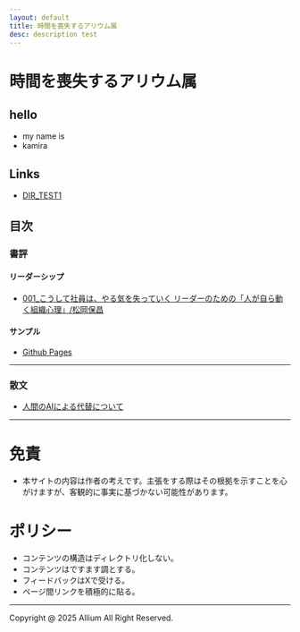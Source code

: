 ```yaml
---
layout: default
title: 時間を喪失するアリウム属
desc: description test
---
```


# 時間を喪失するアリウム属
## hello
- my name is
- kamira

## Links
- [DIR_TEST1](./dir_test1/dir_test.html)

## 目次
### 書評
#### リーダーシップ
- [001_こうして社員は、やる気を失っていく リーダーのための「人が自ら動く組織心理」/松岡保昌](./book_review/001/001.md)

#### サンプル
- [Github Pages](./github_pages/github_pages.html)

---
### 散文
- [人間のAIによる代替について](./essay/001/001.md)


---
# 免責
- 本サイトの内容は作者の考えです。主張をする際はその根拠を示すことを心がけますが、客観的に事実に基づかない可能性があります。

# ポリシー
- コンテンツの構造はディレクトリ化しない。
- コンテンツはですます調とする。
- フィードバックはXで受ける。
- ページ間リンクを積極的に貼る。

---
Copyright @ 2025 Allium All Right Reserved.
